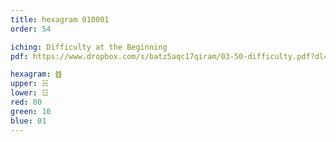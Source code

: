 ```yaml
---
title: hexagram 010001
order: 54

iching: Difficulty at the Beginning
pdf: https://www.dropbox.com/s/batz5aqc17qiram/03-50-difficulty.pdf?dl=0

hexagram: ䷂
upper: ☵
lower: ☳
red: 00
green: 10
blue: 01
---
```

